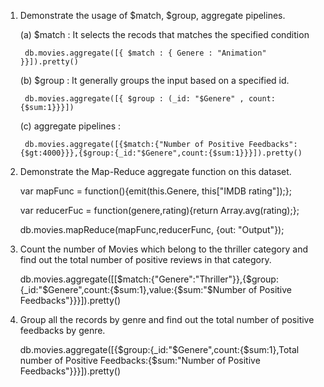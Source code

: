 1. Demonstrate the usage of $match, $group, aggregate pipelines.

	(a) $match : It selects the recods that matches the specified condition
	
		db.movies.aggregate([{ $match : { Genere : "Animation" }}]).pretty()
		
	(b) $group : It generally groups the input based on a specified id.
	
		db.movies.aggregate([{ $group : (_id: "$Genere" , count: {$sum:1}}}])
		
	(c) aggregate pipelines :
	
		db.movies.aggregate([{$match:{"Number of Positive Feedbacks":{$gt:4000}}},{$group:{_id:"$Genere",count:{$sum:1}}}]).pretty()

2. Demonstrate the Map-Reduce aggregate function on this dataset.

 	var mapFunc = function(){emit(this.Genere, this["IMDB rating"]);};
	
	var reducerFuc = function(genere,rating){return Array.avg(rating);};
	
	db.movies.mapReduce(mapFunc,reducerFunc, {out: "Output"});
  
3. Count the number of Movies which belong to the thriller category and find out the total number of positive reviews in that category. 

	db.movies.aggregate([[$match:{"Genere":"Thriller"}},{$group:{_id:"$Genere",count:{$sum:1},value:{$sum:"$Number of Positive Feedbacks"}}}]).pretty()

4. Group all the records by genre and find out the total number of positive feedbacks by genre.
	
	db.movies.aggregate([{$group:{_id:"$Genere",count:{$sum:1},Total number of Positive Feedbacks:{$sum:"Number of Positive Feedbacks"}}}]).pretty()

